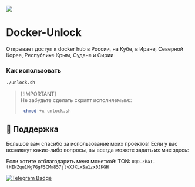 <p align="left">
  <a href="https://skillicons.dev">
    <img src="https://skillicons.dev/icons?i=ubuntu,bash" />
  </a>
</p>

# Docker-Unlock
Открывает доступ к docker hub в России, на Кубе, в Иране, Северной Корее, Республике Крым, Судане и Сирии

### Как использовать
```bash
./unlock.sh
```

> [!IMPORTANT]\
> Не забудьте сделать скрипт исполняемым::
>```bash
>  chmod +x unlock.sh
> ```

## 💖 Поддержка

Большое вам спасибо за использование моих проектов! Если у вас возникнут какие-либо вопросы, вы всегда можете задать их мне здесь:

Если хотите отблагодарить меня монеткой:
TON: `UQD-ZbaI-tHINZqu1Mg7GgFSCMm857jlvXJXLxSa1zx0JKGH`

[![Telegram Badge](https://img.shields.io/badge/Telegram-blue?style=for-the-badge&logo=telegram&logoColor=white)](https://t.me/StasPlov)
